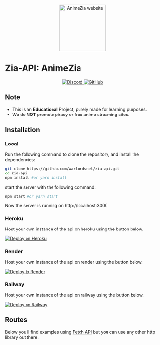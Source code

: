 <p align="center">
  <a href="https://animezia.com/">
    <img alt="AnimeZia website" src="https://cdnzia.pages.dev/images/logo.webp" width="150">
  </a>
</p>

# Zia-API: AnimeZia

<p align="center">
    <a href="https://discord.gg/43pgyxBDPg">
      <img src="https://img.shields.io/discord/987492554486452315?color=7289da&label=discord&logo=discord&logoColor=7289da" alt="Discord">
    </a>
    <a href="https://telegram.me/animezia_updates">
    <img src="https://img.shields.io/badge/-warlordsnet-blue?style=flat-square&logo=telegram&logoColor=white&link=https://www.telegram.me/animezia_updates" alt="GitHub">
  </a>
</p>

## Note

* This is an **Educational** Project, purely made for learning purposes.
* We do **NOT** promote piracy or free anime streaming sites.


## Installation

### Local
Run the following command to clone the repository, and install the dependencies:

```sh
git clone https://github.com/warlordsnet/zia-api.git
cd zia-api
npm install #or yarn install
```

start the server with the following command:

```sh
npm start #or yarn start
```
Now the server is running on http://localhost:3000

### Heroku
Host your own instance of the api on heroku using the button below.

[![Deploy on Heroku](https://www.herokucdn.com/deploy/button.svg)](https://heroku.com/deploy?template=https://github.com/warlordsnet/zia-api/tree/main)

### Render
Host your own instance of the api on render using the button below.

[![Deploy to Render](https://render.com/images/deploy-to-render-button.svg)](https://render.com/deploy?repo=https://github.com/warlordsnet/zia-api)

### Railway
Host your own instance of the api on railway using the button below.

[![Deploy on Railway](https://railway.app/button.svg)](https://railway.app/template/aFtc7p?referralCode=HTSy4c)

## Routes
Below you'll find examples using [Fetch API](https://developer.mozilla.org/en-US/docs/Web/API/Fetch_API) but you can use any other http library out there.

